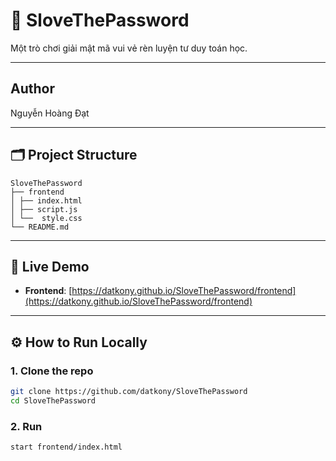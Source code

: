# 🔐 SloveThePassword

Một trò chơi giải mật mã vui vẻ rèn luyện tư duy toán học.

---

## Author

Nguyễn Hoàng Đạt

---

## 🗂 Project Structure

```
SloveThePassword
├── frontend
│ ├── index.html
│ ├── script.js
│ └──  style.css
└── README.md
```

---

## 🚀 Live Demo

- **Frontend**: [https://datkony.github.io/SloveThePassword/frontend](https://datkony.github.io/SloveThePassword/frontend)  

---

## ⚙️ How to Run Locally

### 1. Clone the repo

```bash
git clone https://github.com/datkony/SloveThePassword
cd SloveThePassword
```

### 2. Run

```bash
start frontend/index.html
```